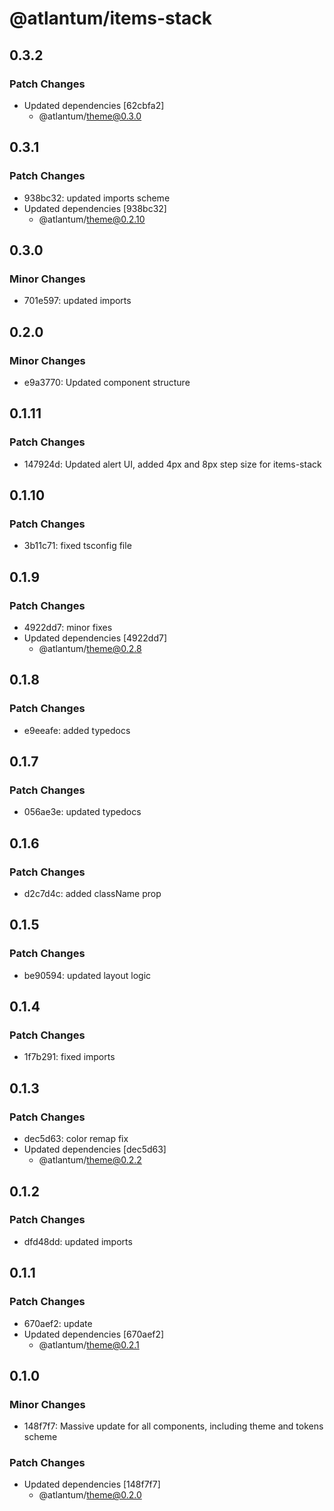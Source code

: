 # @atlantum/items-stack

## 0.3.2

### Patch Changes

-   Updated dependencies [62cbfa2]
    -   @atlantum/theme@0.3.0

## 0.3.1

### Patch Changes

-   938bc32: updated imports scheme
-   Updated dependencies [938bc32]
    -   @atlantum/theme@0.2.10

## 0.3.0

### Minor Changes

-   701e597: updated imports

## 0.2.0

### Minor Changes

-   e9a3770: Updated component structure

## 0.1.11

### Patch Changes

-   147924d: Updated alert UI, added 4px and 8px step size for items-stack

## 0.1.10

### Patch Changes

-   3b11c71: fixed tsconfig file

## 0.1.9

### Patch Changes

-   4922dd7: minor fixes
-   Updated dependencies [4922dd7]
    -   @atlantum/theme@0.2.8

## 0.1.8

### Patch Changes

-   e9eeafe: added typedocs

## 0.1.7

### Patch Changes

-   056ae3e: updated typedocs

## 0.1.6

### Patch Changes

-   d2c7d4c: added className prop

## 0.1.5

### Patch Changes

-   be90594: updated layout logic

## 0.1.4

### Patch Changes

-   1f7b291: fixed imports

## 0.1.3

### Patch Changes

-   dec5d63: color remap fix
-   Updated dependencies [dec5d63]
    -   @atlantum/theme@0.2.2

## 0.1.2

### Patch Changes

-   dfd48dd: updated imports

## 0.1.1

### Patch Changes

-   670aef2: update
-   Updated dependencies [670aef2]
    -   @atlantum/theme@0.2.1

## 0.1.0

### Minor Changes

-   148f7f7: Massive update for all components, including theme and tokens scheme

### Patch Changes

-   Updated dependencies [148f7f7]
    -   @atlantum/theme@0.2.0
